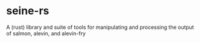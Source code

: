 # seine-rs
A (rust) library and suite of tools for manipulating and processing the output of salmon, alevin, and alevin-fry
